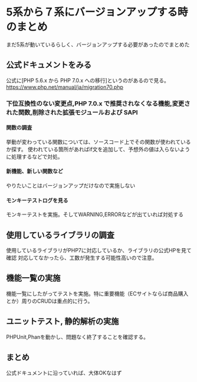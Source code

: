 # 5系から７系にバージョンアップする時のまとめ

まだ5系が動いているらしく、バージョンアップする必要があったのでまとめた

## 公式ドキュメントをみる
公式に[PHP 5.6.x から PHP 7.0.x への移行]というのがあるので見る。
https://www.php.net/manual/ja/migration70.php

### 下位互換性のない変更点,PHP 7.0.x で推奨されなくなる機能,変更された関数,削除された拡張モジュールおよび SAPI

#### 関数の調査
挙動が変わっている関数については、ソースコード上でその関数が使われているか探す。
使われている箇所があればif文を追加して、予想外の値は入らないように処理するなどで対処。

#### 新機能、新しい関数など
やりたいことはバージョンアップだけなので実施しない

#### モンキーテストログを見る
モンキーテストを実施。そしてWARNING,ERRORなどが出ていれば対処する

## 使用しているライブラリの調査
使用しているライブラリがPHP7に対応しているか、ライブラリの公式HPを見て確認
対応してなかったら、工数が発生する可能性高いので注意。

## 機能一覧の実施
機能一覧にしたがってテストを実施。特に重要機能（ECサイトならば商品購入とか）周りのCRUDは重点的に行う。

## ユニットテスト, 静的解析の実施
PHPUnit,Phanを動かし、問題なく終了することを確認する。

## まとめ
公式ドキュメントに沿っていれば、大体OKなはず